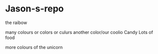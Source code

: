 # Jason-s-repo

the raibow


many colours
or colors
or culurs
another color/our
coolio
Candy
Lots of food

more colours of the unicorn


